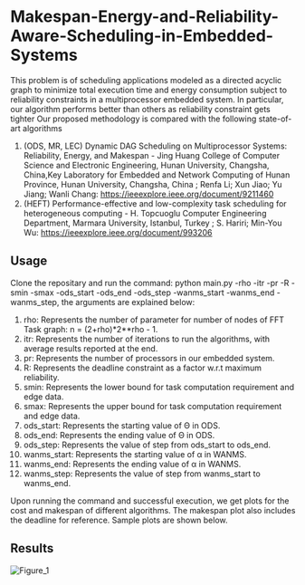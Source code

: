 # Makespan-Energy-and-Reliability-Aware-Scheduling-in-Embedded-Systems

This problem is of scheduling applications modeled as a directed acyclic graph to minimize total execution time and energy consumption subject to reliability constraints in a multiprocessor embedded system. In particular, our algorithm performs better than others as reliability constraint gets tighter Our proposed methodology is compared with the following state-of-art algorithms

1) (ODS, MR, LEC) Dynamic DAG Scheduling on Multiprocessor
Systems: Reliability, Energy, and Makespan - Jing Huang
College of Computer Science and Electronic Engineering, Hunan University, Changsha, China,Key Laboratory for Embedded and Network Computing of Hunan Province, Hunan University, Changsha, China
; Renfa Li; Xun Jiao; Yu Jiang; Wanli Chang: https://ieeexplore.ieee.org/document/9211460
2) (HEFT) Performance-effective and low-complexity task scheduling for heterogeneous computing - H. Topcuoglu
Computer Engineering Department, Marmara University, Istanbul, Turkey
; S. Hariri; Min-You Wu: https://ieeexplore.ieee.org/document/993206

## Usage
Clone the repositary and run the command: python main.py -rho -itr -pr -R -smin -smax -ods_start -ods_end -ods_step -wanms_start -wanms_end -wanms_step, the arguments are explained below:

1) rho: Represents the number of parameter for number of nodes of FFT Task graph: n = (2+rho)*2**rho - 1.
2) itr: Represents the number of iterations to run the algorithms, with average results reported at the end.
3) pr: Represents the number of processors in our embedded system.
4) R: Represents the deadline constraint as a factor w.r.t maximum reliability.
5) smin: Represents the lower bound for task computation requirement and edge data.
6) smax: Represents the upper bound for task computation requirement and edge data.
7) ods_start: Represents the starting value of Θ in ODS.
8) ods_end: Represents the ending value of Θ in ODS.
9) ods_step: Represents the value of step from ods_start to ods_end.
10) wanms_start: Represents the starting value of α in WANMS.
11) wanms_end: Represents the ending value of α in WANMS.
12) wanms_step: Represents the value of step from wanms_start to wanms_end.

Upon running the command and successful execution, we get plots for the cost and makespan of different algorithms. The makespan plot also includes the deadline for reference.
 Sample plots are shown below.

## Results

![Figure_1](https://user-images.githubusercontent.com/64606981/204050563-8500ed54-be62-449a-80d9-204407b059b6.png)
